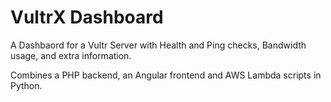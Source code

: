 # VultrX Dashboard

A Dashbaord for a Vultr Server with Health and Ping checks, Bandwidth usage, and extra information.

Combines a PHP backend, an Angular frontend and AWS Lambda scripts in Python.